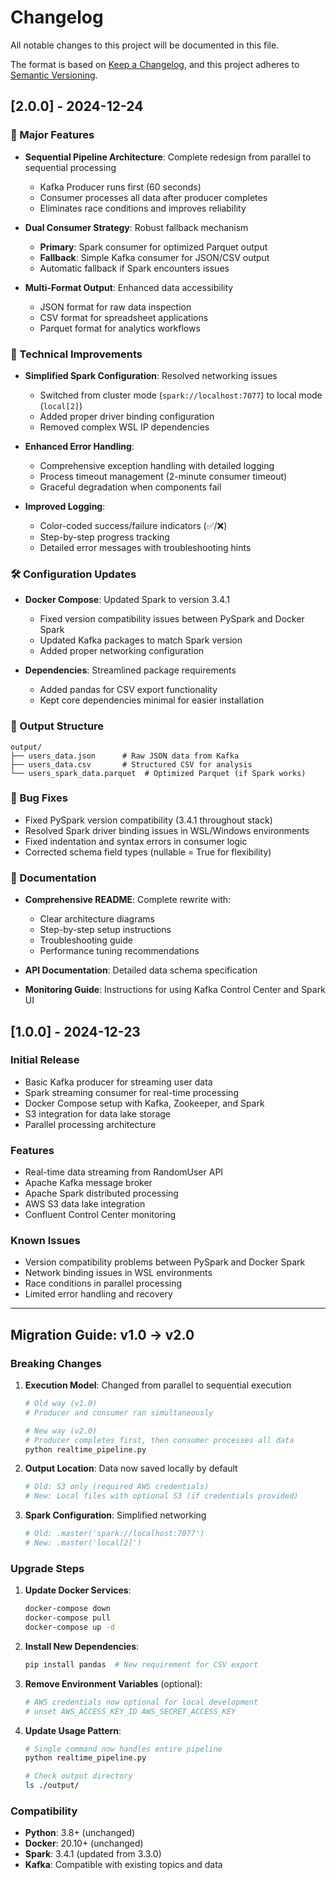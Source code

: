 # Changelog

All notable changes to this project will be documented in this file.

The format is based on [Keep a Changelog](https://keepachangelog.com/en/1.0.0/),
and this project adheres to [Semantic Versioning](https://semver.org/spec/v2.0.0.html).

## [2.0.0] - 2024-12-24

### 🚀 Major Features

- **Sequential Pipeline Architecture**: Complete redesign from parallel to sequential processing
  - Kafka Producer runs first (60 seconds)
  - Consumer processes all data after producer completes
  - Eliminates race conditions and improves reliability

- **Dual Consumer Strategy**: Robust fallback mechanism
  - **Primary**: Spark consumer for optimized Parquet output
  - **Fallback**: Simple Kafka consumer for JSON/CSV output
  - Automatic fallback if Spark encounters issues

- **Multi-Format Output**: Enhanced data accessibility
  - JSON format for raw data inspection
  - CSV format for spreadsheet applications
  - Parquet format for analytics workflows

### 🔧 Technical Improvements

- **Simplified Spark Configuration**: Resolved networking issues
  - Switched from cluster mode (`spark://localhost:7077`) to local mode (`local[2]`)
  - Added proper driver binding configuration
  - Removed complex WSL IP dependencies

- **Enhanced Error Handling**:
  - Comprehensive exception handling with detailed logging
  - Process timeout management (2-minute consumer timeout)
  - Graceful degradation when components fail

- **Improved Logging**:
  - Color-coded success/failure indicators (✅/❌)
  - Step-by-step progress tracking
  - Detailed error messages with troubleshooting hints

### 🛠️ Configuration Updates

- **Docker Compose**: Updated Spark to version 3.4.1
  - Fixed version compatibility issues between PySpark and Docker Spark
  - Updated Kafka packages to match Spark version
  - Added proper networking configuration

- **Dependencies**: Streamlined package requirements
  - Added pandas for CSV export functionality
  - Kept core dependencies minimal for easier installation

### 📁 Output Structure

```
output/
├── users_data.json      # Raw JSON data from Kafka
├── users_data.csv       # Structured CSV for analysis
└── users_spark_data.parquet  # Optimized Parquet (if Spark works)
```

### 🐛 Bug Fixes

- Fixed PySpark version compatibility (3.4.1 throughout stack)
- Resolved Spark driver binding issues in WSL/Windows environments
- Fixed indentation and syntax errors in consumer logic
- Corrected schema field types (nullable = True for flexibility)

### 📖 Documentation

- **Comprehensive README**: Complete rewrite with:
  - Clear architecture diagrams
  - Step-by-step setup instructions
  - Troubleshooting guide
  - Performance tuning recommendations

- **API Documentation**: Detailed data schema specification
- **Monitoring Guide**: Instructions for using Kafka Control Center and Spark UI

## [1.0.0] - 2024-12-23

### Initial Release

- Basic Kafka producer for streaming user data
- Spark streaming consumer for real-time processing
- Docker Compose setup with Kafka, Zookeeper, and Spark
- S3 integration for data lake storage
- Parallel processing architecture

### Features

- Real-time data streaming from RandomUser API
- Apache Kafka message broker
- Apache Spark distributed processing
- AWS S3 data lake integration
- Confluent Control Center monitoring

### Known Issues

- Version compatibility problems between PySpark and Docker Spark
- Network binding issues in WSL environments
- Race conditions in parallel processing
- Limited error handling and recovery

---

## Migration Guide: v1.0 → v2.0

### Breaking Changes

1. **Execution Model**: Changed from parallel to sequential execution
   ```bash
   # Old way (v1.0)
   # Producer and consumer ran simultaneously
   
   # New way (v2.0)
   # Producer completes first, then consumer processes all data
   python realtime_pipeline.py
   ```

2. **Output Location**: Data now saved locally by default
   ```bash
   # Old: S3 only (required AWS credentials)
   # New: Local files with optional S3 (if credentials provided)
   ```

3. **Spark Configuration**: Simplified networking
   ```python
   # Old: .master('spark://localhost:7077')
   # New: .master('local[2]')
   ```

### Upgrade Steps

1. **Update Docker Services**:
   ```bash
   docker-compose down
   docker-compose pull
   docker-compose up -d
   ```

2. **Install New Dependencies**:
   ```bash
   pip install pandas  # New requirement for CSV export
   ```

3. **Remove Environment Variables** (optional):
   ```bash
   # AWS credentials now optional for local development
   # unset AWS_ACCESS_KEY_ID AWS_SECRET_ACCESS_KEY
   ```

4. **Update Usage Pattern**:
   ```bash
   # Single command now handles entire pipeline
   python realtime_pipeline.py
   
   # Check output directory
   ls ./output/
   ```

### Compatibility

- **Python**: 3.8+ (unchanged)
- **Docker**: 20.10+ (unchanged)
- **Spark**: 3.4.1 (updated from 3.3.0)
- **Kafka**: Compatible with existing topics and data 